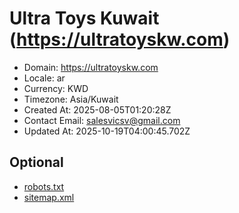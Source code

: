 # Ultra Toys Kuwait (https://ultratoyskw.com)

- Domain: https://ultratoyskw.com
- Locale: ar
- Currency: KWD
- Timezone: Asia/Kuwait
- Created At: 2025-08-05T01:20:28Z
- Contact Email: salesvicsv@gmail.com
- Updated At: 2025-10-19T04:00:45.702Z

## Optional

- [robots.txt](https://ultratoyskw.com/robots.txt)
- [sitemap.xml](https://ultratoyskw.com/sitemap.xml)
